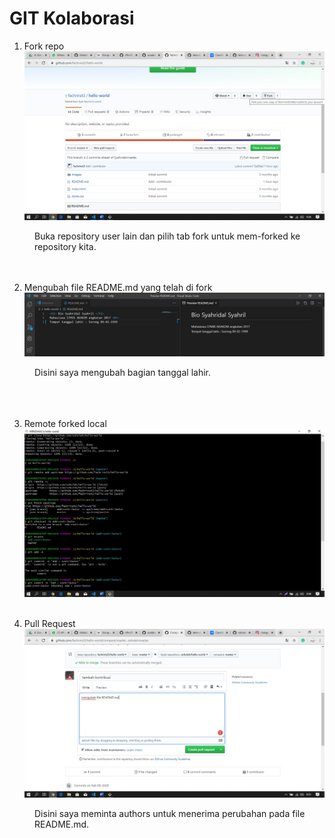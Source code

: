 # GIT Kolaborasi

1. Fork repo </br>
![Forked](/minggu-01/gambar-04.jpg)
<dd>Buka repository user lain dan pilih tab fork untuk mem-forked ke repository kita.</dd>
<br></br>

2. Mengubah file README.md yang telah di fork </br>
![Edit](/minggu-01/gambar-05.jpg)
<dd>Disini saya mengubah bagian tanggal lahir.</dd></br>
<br></br>

3. Remote forked local </br>
![Remote](/minggu-01/gambar-06.jpg)
<br></br>

4. Pull Request </br>
![Pullreq](/minggu-01/gambar-07.jpg)
<dd>Disini saya meminta authors untuk menerima perubahan pada file README.md. </dd></br>
<br></br>